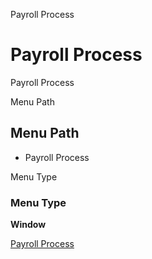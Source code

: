 
Payroll Process
# Payroll Process


Payroll Process

Menu Path
## Menu Path



- Payroll Process

Menu Type
### Menu Type

**Window**


[Payroll Process](../../functional-guide/window/window-payroll-process.md)